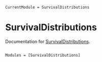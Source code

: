 ```@meta
CurrentModule = SurvivalDistributions
```

# SurvivalDistributions

Documentation for [SurvivalDistributions](https://github.com/JuliaSurv/SurvivalDistributions.jl).

```@index
```

```@autodocs
Modules = [SurvivalDistributions]
```
